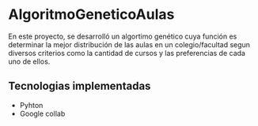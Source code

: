 # AlgoritmoGeneticoAulas

En este proyecto, se desarrolló un algortimo genético cuya función es determinar la mejor distribución de las aulas en un colegio/facultad segun diversos criterios como la cantidad de cursos y las preferencias de cada uno de ellos.

## Tecnologias implementadas

- Pyhton
- Google collab
